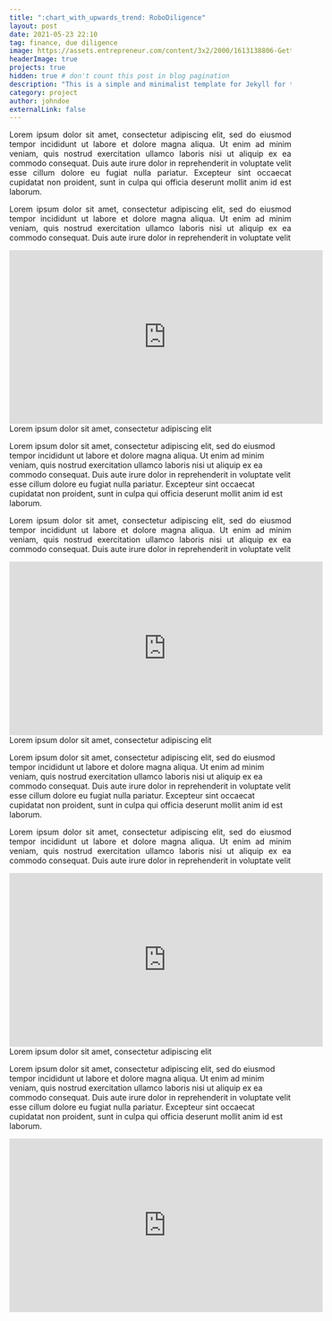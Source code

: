 ```yaml
---
title: ":chart_with_upwards_trend: RoboDiligence"
layout: post
date: 2021-05-23 22:10
tag: finance, due diligence
image: https://assets.entrepreneur.com/content/3x2/2000/1613138806-GettyImages-1055247044.jpg?width=700&crop=2:1
headerImage: true
projects: true
hidden: true # don't count this post in blog pagination
description: "This is a simple and minimalist template for Jekyll for those who likes to eat noodles."
category: project
author: johndoe
externalLink: false
---
```


<p align="justify">Lorem ipsum dolor sit amet, consectetur adipiscing elit, sed do eiusmod tempor incididunt ut labore et dolore magna aliqua. Ut enim ad minim veniam, quis nostrud exercitation ullamco laboris nisi ut aliquip ex ea commodo consequat. Duis aute irure dolor in reprehenderit in voluptate velit esse cillum dolore eu fugiat nulla pariatur. Excepteur sint occaecat cupidatat non proident, sunt in culpa qui officia deserunt mollit anim id est laborum.</p>

<p align="justify">Lorem ipsum dolor sit amet, consectetur adipiscing elit, sed do eiusmod tempor incididunt ut labore et dolore magna aliqua. Ut enim ad minim veniam, quis nostrud exercitation ullamco laboris nisi ut aliquip ex ea commodo consequat. Duis aute irure dolor in reprehenderit in voluptate velit</p>

<div class="side-by-side">
    <div class="toleft">
        <iframe width="560" height="310" src="https://www.youtube.com/watch?v=y5OY4dd5DIY&feature=emb_logo" frameborder="0" allowfullscreen></iframe>
        <figcaption class="caption">Lorem ipsum dolor sit amet, consectetur adipiscing elit</figcaption>
    </div>
    <div class="toright">
        <p>Lorem ipsum dolor sit amet, consectetur adipiscing elit, sed do eiusmod tempor incididunt ut labore et dolore magna aliqua. Ut enim ad minim veniam, quis nostrud exercitation ullamco laboris nisi ut aliquip ex ea commodo consequat. Duis aute irure dolor in reprehenderit in voluptate velit esse cillum dolore eu fugiat nulla pariatur. Excepteur sint occaecat cupidatat non proident, sunt in culpa qui officia deserunt mollit anim id est laborum.</p>
    </div>
</div>


<p align="justify">Lorem ipsum dolor sit amet, consectetur adipiscing elit, sed do eiusmod tempor incididunt ut labore et dolore magna aliqua. Ut enim ad minim veniam, quis nostrud exercitation ullamco laboris nisi ut aliquip ex ea commodo consequat. Duis aute irure dolor in reprehenderit in voluptate velit</p>

<div class="side-by-side">
    <div class="toright">
        <iframe width="560" height="310" src="https://www.youtube.com/watch?v=y5OY4dd5DIY&feature=emb_logo" frameborder="0" allowfullscreen></iframe>
        <figcaption class="caption">Lorem ipsum dolor sit amet, consectetur adipiscing elit</figcaption>
    </div>
    <div class="toleft">
        <p>Lorem ipsum dolor sit amet, consectetur adipiscing elit, sed do eiusmod tempor incididunt ut labore et dolore magna aliqua. Ut enim ad minim veniam, quis nostrud exercitation ullamco laboris nisi ut aliquip ex ea commodo consequat. Duis aute irure dolor in reprehenderit in voluptate velit esse cillum dolore eu fugiat nulla pariatur. Excepteur sint occaecat cupidatat non proident, sunt in culpa qui officia deserunt mollit anim id est laborum.</p>
    </div>
</div>


<p align="justify">Lorem ipsum dolor sit amet, consectetur adipiscing elit, sed do eiusmod tempor incididunt ut labore et dolore magna aliqua. Ut enim ad minim veniam, quis nostrud exercitation ullamco laboris nisi ut aliquip ex ea commodo consequat. Duis aute irure dolor in reprehenderit in voluptate velit</p>

<div class="side-by-side">
    <div class="toleft">
        <iframe width="560" height="310" src="https://www.youtube.com/embed/r7XhWUDj-Ts" frameborder="0" allowfullscreen></iframe>
        <figcaption class="caption">Lorem ipsum dolor sit amet, consectetur adipiscing elit</figcaption>
    </div>
    <div class="toright">
        <p>Lorem ipsum dolor sit amet, consectetur adipiscing elit, sed do eiusmod tempor incididunt ut labore et dolore magna aliqua. Ut enim ad minim veniam, quis nostrud exercitation ullamco laboris nisi ut aliquip ex ea commodo consequat. Duis aute irure dolor in reprehenderit in voluptate velit esse cillum dolore eu fugiat nulla pariatur. Excepteur sint occaecat cupidatat non proident, sunt in culpa qui officia deserunt mollit anim id est laborum.</p>
    </div>
</div>

<iframe width="560" height="310" src="https://www.youtube.com/embed/r7XhWUDj-Ts" frameborder="0" allowfullscreen></iframe>